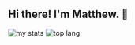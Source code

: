 ## Hi there! I'm Matthew. 👋

<img alt="my stats" src="https://github-readme-stats.vercel.app/api?username=mthiggins1s&show_icons=true&theme=radical"/>

<img alt="top lang" src="https://github-readme-stats.vercel.app/api/top-langs/?username=mthiggins1s&layout=compact"/>
